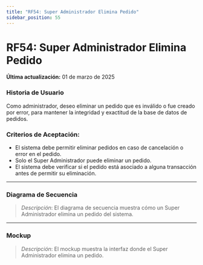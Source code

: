 ```yaml
---
title: "RF54: Super Administrador Elimina Pedido"  
sidebar_position: 55
---
```


# RF54: Super Administrador Elimina Pedido

**Última actualización:** 01 de marzo de 2025

### Historia de Usuario

Como administrador, deseo eliminar un pedido que es inválido o fue creado por error, para mantener la integridad y exactitud de la base de datos de pedidos.​

### Criterios de Aceptación:

- El sistema debe permitir eliminar pedidos en caso de cancelación o error en el pedido.
- Solo el Super Administrador puede eliminar un pedido.
- El sistema debe verificar si el pedido está asociado a alguna transacción antes de permitir su eliminación.

---

### Diagrama de Secuencia

> *Descripción*: El diagrama de secuencia muestra cómo un Super Administrador elimina un pedido del sistema.

---

### Mockup

> *Descripción*: El mockup muestra la interfaz donde el Super Administrador elimina un pedido.

